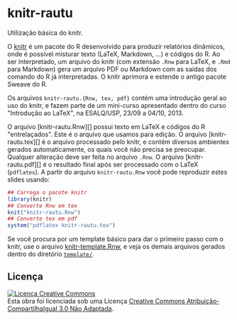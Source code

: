 # knitr-rautu

Utilização básica do knitr.

O [knitr][] é um pacote do R desenvolvido para produzir relatórios
dinâmicos, onde é possível misturar texto (LaTeX, Markdown, ...) e
códigos do R. Ao ser interpretado, um arquivo do knitr (com extensão
`.Rnw` para LaTeX, e `.Rmd` para Markdown) gera um arquivo PDF ou
Markdown com as saídas dos comando do R já interpretadas. O knitr
aprimora e estende o antigo pacote Sweave do R.

Os arquivos `knitr-rautu.{Rnw, tex, pdf}` contém uma introdução geral ao
uso do knitr, e fazem parte de um mini-curso apresentado dentro do curso
"Introdução ao LaTeX", na ESALQ/USP, 23/09 a 04/10, 2013.

O arquivo [knitr-rautu.Rnw][] possui texto em LaTeX e códigos do R
"entrelaçados". Este é o arquivo que usamos para edição. O arquivo
[knitr-rautu.tex][] é o arquivo processado pelo knitr, e contém diversos
ambientes gerados automaticamente, os quais você não precisa se
preocupar. Qualquer alteração deve ser feita no arquivo `.Rnw`. O
arquivo [knitr-rautu.pdf][] é o resultado final após ser processado com
o LaTeX (`pdflatex`). A partir do arquivo `knitr-rautu.Rnw` você pode
reproduzir estes slides usando:

```r
## Carrega o pacote knitr
library(knitr)
## Converte Rnw em tex
knit("knitr-rautu.Rnw")
## Converte tex em pdf
system("pdflatex knitr-rautu.tex")
```

Se você procura por um template básico para dar o primeiro passo com o
knitr, use o arquivo [knitr-template.Rnw](template/knitr-template.Rnw),
e veja os demais arquivos gerados dentro do diretório
[`template/`](template/).


## Licença

<a rel="license" href="http://creativecommons.org/licenses/by-sa/3.0/deed.pt_BR"><img alt="Licença Creative Commons" style="border-width:0" src="http://i.creativecommons.org/l/by-sa/3.0/88x31.png" /></a><br />Esta obra foi licenciada sob uma Licença <a rel="license" href="http://creativecommons.org/licenses/by-sa/3.0/deed.pt_BR">Creative Commons Atribuição-CompartilhaIgual 3.0 Não Adaptada</a>.

[knitr]: http://yihui.name/knitr/
